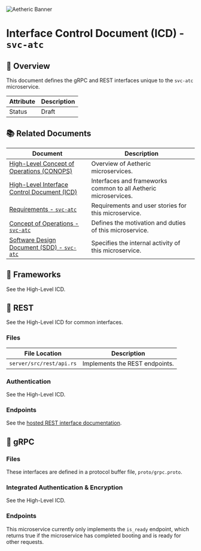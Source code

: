 ![Aetheric Banner](https://github.com/aetheric-oss/.github/raw/main/assets/doc-banner.png)

# Interface Control Document (ICD) - `svc-atc`

## :telescope: Overview

This document defines the gRPC and REST interfaces unique to the `svc-atc` microservice.

Attribute | Description
--- | ---
Status | Draft

## :books: Related Documents

Document | Description
--- | ---
[High-Level Concept of Operations (CONOPS)](https://github.com/aetheric-oss/se-services/blob/develop/docs/conops.md) | Overview of Aetheric microservices.
[High-Level Interface Control Document (ICD)](https://github.com/aetheric-oss/se-services/blob/develop/docs/icd.md)  | Interfaces and frameworks common to all Aetheric microservices.
[Requirements - `svc-atc`](https://nocodb.aetheric.nl/dashboard/#/nc/view/1f06e270-d36d-41cb-85ea-25a5d5d60c77) | Requirements and user stories for this microservice.
[Concept of Operations - `svc-atc`](./conops.md) | Defines the motivation and duties of this microservice.
[Software Design Document (SDD) - `svc-atc`](./sdd.md) | Specifies the internal activity of this microservice.

## :hammer: Frameworks

See the High-Level ICD.

## :speech_balloon: REST

See the High-Level ICD for common interfaces.

### Files

| File Location | Description |
--- | ---
`server/src/rest/api.rs` | Implements the REST endpoints.

### Authentication

See the High-Level ICD.

### Endpoints

See the [hosted REST interface documentation](https://www.arrowair.com/docs/documentation/services/api/rest/develop).

## :speech_balloon: gRPC

### Files

These interfaces are defined in a protocol buffer file, `proto/grpc.proto`.

### Integrated Authentication & Encryption

See the High-Level ICD.

### Endpoints

This microservice currently only implements the `is_ready` endpoint, which returns true if the microservice has completed booting and is ready for other requests.
